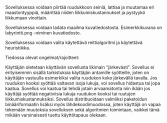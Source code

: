 Sovelluksessa voidaan piirtää ruudukkoon seiniä, lattiaa ja muutamaa eri maastontyyppiä, määrittää niiden liikkumiskustannukset ja pystyykö liikkumaan vinottain.

Sovelluksessa voidaan ladata maailma kuvatiedostosta. Esimerkkikuvana on labyrintti.png -niminen kuvatiedosto.

Sovelluksessa voidaan valita käytettävä reittialgoritmi ja käytettävä heuristiikka.

Tiedossa olevat ongelmat/rajoitteet: 

Käyttäjän oletetaan käyttävän sovellusta likimain "järkevästi". Sovellus ei erityisemmin sisällä tarkistuksia käyttäjän antamille syötteille, joten on käyttäjän vastuulla esimerkiksi valita ruudukon koko järkevällä tavalla. Jos ruudukon kooksi syöttää valtavan isoja lukuja, voi sovellus hidastua tai jopa kaatua. Sovellus voi kaatua tai tehdä jotain arvaamatonta niin ikään jos käyttäjä syöttää negativiisia lukuja ruudukon kooksi tai ruutujen liikkumiskustannuksiksi. Sovellus distribuoidaan valmiiksi paketoidun binääriformaatin lisäksi myös lähdekoodimuodossa, joten käyttäjä on vapaa tekemään muutoksia sovelluksen sekä algoritmien toimintaan, vaikkei tämä mikään varsinaisesti tuettu käyttötapaus olekaan.
